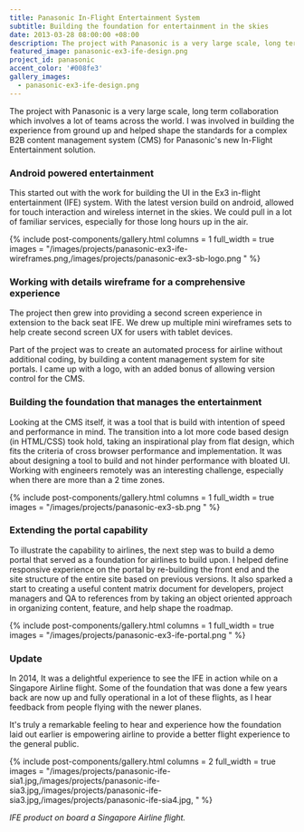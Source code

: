 ```yaml
---
title: Panasonic In-Flight Entertainment System
subtitle: Building the foundation for entertainment in the skies
date: 2013-03-28 08:00:00 +08:00
description: The project with Panasonic is a very large scale, long term collaboration which involves a lot of teams across the world. I was involved in building the experience from ground up and helped shape the standards for a complex B2B content management system (CMS) for Panasonic's new In-Flight Entertainment solution.
featured_image: panasonic-ex3-ife-design.png
project_id: panasonic
accent_color: '#008fe3'
gallery_images:
  - panasonic-ex3-ife-design.png
---
```


The project with Panasonic is a very large scale, long term collaboration which involves a lot of teams across the world. I was involved in building the experience from ground up and helped shape the standards for a complex B2B content management system (CMS) for Panasonic's new In-Flight Entertainment solution.

### Android powered entertainment

This started out with the work for building the UI in the Ex3 in-flight entertainment (IFE) system. With the latest version build on android, allowed for touch interaction and wireless internet in the skies. We could pull in a lot of familiar services, especially for those long hours up in the air.

{% include post-components/gallery.html
	columns = 1
	full_width = true
	images = "/images/projects/panasonic-ex3-ife-wireframes.png,/images/projects/panasonic-ex3-sb-logo.png
	"
%}

### Working with details wireframe for a comprehensive experience

The project then grew into providing a second screen experience in extension to the back seat IFE. We drew up multiple mini wireframes sets to help create second screen UX for users with tablet devices.

Part of the project was to create an automated process for airline without additional coding, by building a content management system for site portals. I came up with a logo, with an added bonus of allowing version control for the CMS.

### Building the foundation that manages the entertainment

Looking at the CMS itself, it was a tool that is build with intention of speed and performance in mind. The transition into a lot more code based design (in HTML/CSS) took hold, taking an inspirational play from flat design, which fits the criteria of cross browser performance and implementation. It was about designing a tool to build and not hinder performance with bloated UI. Working with engineers remotely was an interesting challenge, especially when there are more than a 2 time zones.

{% include post-components/gallery.html
	columns = 1
	full_width = true
	images = "/images/projects/panasonic-ex3-sb.png
	"
%}

### Extending the portal capability

To illustrate the capability to airlines, the next step was to build a demo portal that served as a foundation for airlines to build upon. I helped define responsive experience on the portal by re-building the front end and the site structure of the entire site based on previous versions. It also sparked a start to creating a useful content matrix document for developers, project managers and QA to references from by taking an object oriented approach in organizing content, feature, and help shape the roadmap.

{% include post-components/gallery.html
	columns = 1
	full_width = true
	images = "/images/projects/panasonic-ex3-ife-portal.png
	"
%}

### Update ###

In 2014, It was a delightful experience to see the IFE in action while on a Singapore Airline flight. Some of the foundation that was done a few years back are now up and fully operational in a lot of these flights, as I hear feedback from people flying with the newer planes.

It's truly a remarkable feeling to hear and experience how the foundation laid out earlier is empowering airline to provide a better flight experience to the general public.

{% include post-components/gallery.html
	columns = 2
	full_width = true
	images = "/images/projects/panasonic-ife-sia1.jpg,/images/projects/panasonic-ife-sia3.jpg,/images/projects/panasonic-ife-sia3.jpg,/images/projects/panasonic-ife-sia4.jpg,
	"
%}

*IFE product on board a Singapore Airline flight.*